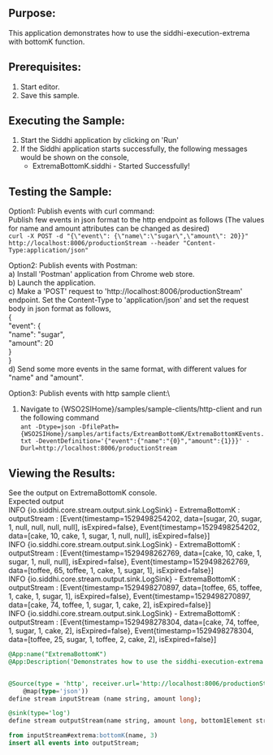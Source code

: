 
## Purpose:
This application demonstrates how to use the siddhi-execution-extrema with bottomK function.

## Prerequisites:
1) Start editor.
2) Save this sample.

## Executing the Sample:
1) Start the Siddhi application by clicking on 'Run'
2) If the Siddhi application starts successfully, the following messages would be shown on the console,
    * ExtremaBottomK.siddhi - Started Successfully!

## Testing the Sample:
Option1: Publish events with curl command:\
Publish few events in json format to the http endpoint as follows (The values for name and amount attributes can be changed as desired)\
`curl -X POST -d "{\"event\": {\"name\":\"sugar\",\"amount\": 20}}"  http://localhost:8006/productionStream --header "Content-Type:application/json"`

Option2: Publish events with Postman:\
a) Install 'Postman' application from Chrome web store.\
b) Launch the application.\
c) Make a 'POST' request to 'http://localhost:8006/productionStream' endpoint. Set the Content-Type to 'application/json' and set the request body in json format as follows,\
{\
"event": {\
"name": "sugar",\
"amount": 20\
}\
}\
d) Send some more events in the same format, with different values for "name" and "amount".

Option3: Publish events with http sample client:\
1) Navigate to {WSO2SIHome}/samples/sample-clients/http-client and run the following command\
`ant -Dtype=json -DfilePath={WSO2SIHome}/samples/artifacts/ExtreamBottomK/ExtremaBottomKEvents.txt -DeventDefinition='{"event":{"name":"{0}","amount":{1}}}' -Durl=http://localhost:8006/productionStream`

## Viewing the Results:
See the output on ExtremaBottomK console.\
Expected output\
INFO {io.siddhi.core.stream.output.sink.LogSink} - ExtremaBottomK : outputStream : [Event{timestamp=1529498254202, data=[sugar, 20, sugar, 1, null, null, null, null], isExpired=false}, Event{timestamp=1529498254202, data=[cake, 10, cake, 1, sugar, 1, null, null], isExpired=false}]\
INFO {io.siddhi.core.stream.output.sink.LogSink} - ExtremaBottomK : outputStream : [Event{timestamp=1529498262769, data=[cake, 10, cake, 1, sugar, 1, null, null], isExpired=false}, Event{timestamp=1529498262769, data=[toffee, 65, toffee, 1, cake, 1, sugar, 1], isExpired=false}]\
INFO {io.siddhi.core.stream.output.sink.LogSink} - ExtremaBottomK : outputStream : [Event{timestamp=1529498270897, data=[toffee, 65, toffee, 1, cake, 1, sugar, 1], isExpired=false}, Event{timestamp=1529498270897, data=[cake, 74, toffee, 1, sugar, 1, cake, 2], isExpired=false}]\
INFO {io.siddhi.core.stream.output.sink.LogSink} - ExtremaBottomK : outputStream : [Event{timestamp=1529498278304, data=[cake, 74, toffee, 1, sugar, 1, cake, 2], isExpired=false}, Event{timestamp=1529498278304, data=[toffee, 25, sugar, 1, toffee, 2, cake, 2], isExpired=false}]

```sql
@App:name("ExtremaBottomK")
@App:Description('Demonstrates how to use the siddhi-execution-extrema with bottomK function')


@Source(type = 'http', receiver.url='http://localhost:8006/productionStream', basic.auth.enabled='false',
    @map(type='json'))
define stream inputStream (name string, amount long);

@sink(type='log')
define stream outputStream(name string, amount long, bottom1Element string, bottom1Frequency long, bottom2Element string, bottom2Frequency long, bottom3Element string, bottom3Frequency long);

from inputStream#extrema:bottomK(name, 3)
insert all events into outputStream;
```